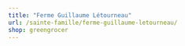 ```yaml
---
title: "Ferme Guillaume Létourneau"
url: /sainte-famille/ferme-guillaume-letourneau/
shop: greengrocer
---
```

